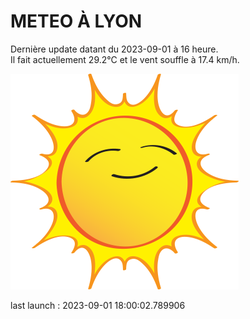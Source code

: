 # METEO À LYON

Dernière update datant du 2023-09-01 à 16 heure.  
Il fait actuellement 29.2°C et le vent souffle à 17.4 km/h.      

![](./.github/sun.png)

last launch : 2023-09-01 18:00:02.789906
